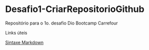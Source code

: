 # Desafio1-CriarRepositorioGithub
Repositório para o 1o. desafio Dio Bootcamp Carrefour

Links úteis

[Sintaxe Markdown](https://markdown.net.br/sintaxe-basica/)
